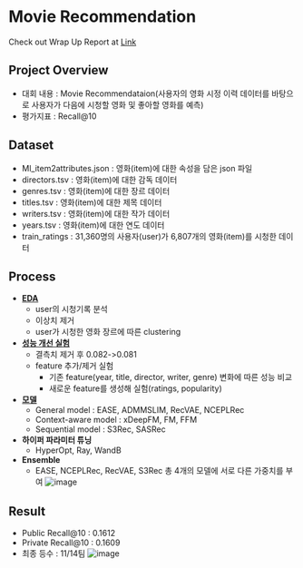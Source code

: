 # Movie Recommendation 
Check out Wrap Up Report at [Link](https://github.com/boostcampaitech4lv23recsys2/level2_movierecommendation_recsys-level2-recsys-13/blob/main/Wrap_Up_Report.pdf)

## Project Overview
- 대회 내용 : Movie Recommendataion(사용자의 영화 시정 이력 데이터를 바탕으로 사용자가 다음에 시청할 영화 및 좋아할 영화를 예측)
- 평가지표 : Recall@10

## Dataset
- Ml_item2attributes.json : 영화(item)에 대한 속성을 담은 json 파일
- directors.tsv : 영화(item)에 대한 감독 데이터
- genres.tsv : 영화(item)에 대한 장르 데이터
- titles.tsv : 영화(item)에 대한 제목 데이터
- writers.tsv : 영화(item)에 대한 작가 데이터
- years.tsv : 영화(item)에 대한 연도 데이터
- train_ratings : 31,360명의 사용자(user)가 6,807개의 영화(item)를 시청한 데이터

## Process
- **[EDA](https://github.com/boostcampaitech4lv23recsys2/level2_movierecommendation_recsys-level2-recsys-13/tree/main/EDA)**
  - user의 시청기록 분석
  - 이상치 제거
  - user가 시청한 영화 장르에 따른 clustering
- **[성능 개선 실험](https://github.com/boostcampaitech4lv23recsys2/level2_movierecommendation_recsys-level2-recsys-13/tree/main/feature%20engineering)**
  - 결측치 제거 후 0.082->0.081
  - feature 추가/제거 실험
    - 기존 feature(year, title, director, writer, genre) 변화에 따른 성능 비교
    - 새로운 feature를 생성해 실험(ratings, popularity)
- **[모델](https://github.com/boostcampaitech4lv23recsys2/level2_movierecommendation_recsys-level2-recsys-13/tree/main/models)**
  - General model : EASE, ADMMSLIM, RecVAE, NCEPLRec
  - Context-aware model : xDeepFM, FM, FFM
  - Sequential model : S3Rec, SASRec
- **하이퍼 파라미터 튜닝**
  - HyperOpt, Ray, WandB
- **Ensemble**
  - EASE, NCEPLRec, RecVAE, S3Rec 총 4개의 모델에 서로 다른 가중치를 부여
  ![image](https://user-images.githubusercontent.com/64139953/211254975-3df95286-a9f6-4a3d-bfb7-6d5f2858bc7c.png)


## Result
- Public Recall@10 : 0.1612
- Private Recall@10 : 0.1609
- 최종 등수 : 11/14팀
![image](https://user-images.githubusercontent.com/64139953/211251916-81646887-3c9b-4e19-bde1-b19bd893d558.png)
